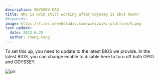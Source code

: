 ```yaml
---
description: ODYSSEY-FAQ
title: Why is GPIO still working after Odyssey is Shut down?
#keywords:
image: https://files.seeedstudio.com/wiki/wiki-platform/S.png
last_update:
  date: 2023.6.25   
  author: cheng.tang
---
```

To set this up, you need to update to the latest BIOS we provide. In the latest BIOS, you can change enable to disable here to turn off both GPIO and ODYSSEY.
  <p style={{textAlign: 'center'}}><img src="https://files.seeedstudio.com/wiki/ODYSSEY-X86J4105/OdysseyFAQ1.png" alt="pir" width={600} height="auto" /></p>
